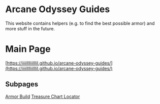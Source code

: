 # Arcane Odyssey Guides
This website contains helpers (e.g. to find the best possible armor) and more stuff in the future.

# Main Page
[https://iiiilllliilllil.github.io/arcane-odyssey-guides/](https://iiiilllliilllil.github.io/arcane-odyssey-guides/)

## Subpages
[Armor Build](https://iiiilllliilllil.github.io/arcane-odyssey-guides/armor.html)
[Treasure Chart Locator](https://iiiilllliilllil.github.io/arcane-odyssey-guides/treasure.html)

